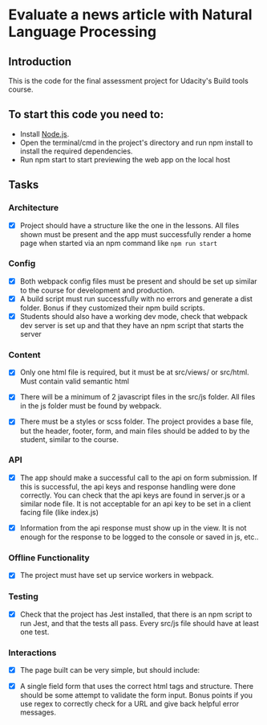 # Evaluate a news article with Natural Language Processing

## Introduction
This is the code for the final assessment project for Udacity's Build tools course.

## To start this code you need to:

  - Install [Node.js](https://nodejs.org/en/).
  - Open the terminal/cmd in the project's directory and run npm install to install the required dependencies.
  - Run npm start to start previewing the web app on the local host


## Tasks

### Architecture 
- [x] Project should have a structure like the one in the lessons. All files shown must be present and the app must successfully render a home page when started via an npm command like `npm run start`

### Config
- [x] Both webpack config files must be present and should be set up similar to the course for development and production.
- [x] A build script must run successfully with no errors and generate a dist folder. Bonus if they customized their npm build scripts.
- [x] Students should also have a working dev mode, check that webpack dev server is set up and that they have an npm script that starts the server

### Content
- [x] Only one html file is required, but it must be at src/views/ or src/html. Must contain valid semantic html
- [x] There will be a minimum of 2 javascript files in the src/js folder. All files in the js folder must be found by webpack. 

- [x] There must be a styles or scss folder. The project provides a base file, but the header, footer, form, and main files should be added to by the student, similar to the course.


### API
- [x] The app should make a successful call to the api on form submission. If this is successful, the api keys and response handling were done correctly. You can check that the api keys are found in server.js or a similar node file. It is not acceptable for an api key to be set in a client facing file (like index.js)

- [x] Information from the api response must show up in the view. It is not enough for the response to be logged to the console or saved in js, etc..

### Offline Functionality
- [x] The project must have set up service workers in webpack. 

### Testing 
- [x] Check that the project has Jest installed, that there is an npm script to run Jest, and that the tests all pass. Every src/js file should have at least one test. 

### Interactions
- [x] The page built can be very simple, but should include:

- [x] A single field form that uses the correct html tags and structure. There should be some attempt to validate the form input. Bonus points if you use regex to correctly check for a URL and give back helpful error messages. 